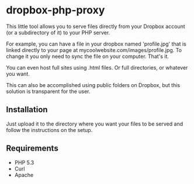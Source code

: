 dropbox-php-proxy
==================

This little tool allows you to serve files directly from your Dropbox account (or a subdirectory of it) to your PHP server. 

For example, you can have a file in your dropbox named 'profile.jpg' that is linked directly to your page at mycoolwebsite.com/images/profile.jpg. To change it you only need to sync the file on your computer. That's it.

You can even host full sites using .html files. Or full directories, or whatever you want.

This can also be accomplished using public folders on Dropbox, but this solution is transparent for the user.

## Installation ##
Just upload it to the directory where you want your files to be served and follow the instructions on the setup.

## Requirements ##
- PHP 5.3
- Curl
- Apache
